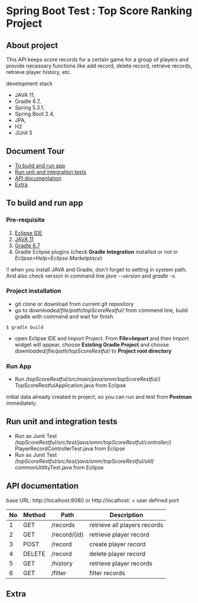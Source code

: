 # Spring Boot Test : Top Score Ranking Project

## About project
This API keeps score records for a certain game for a group of players and provide necessary functions like add record, delete record, retrieve records, retrieve player history, etc.

development stack
- JAVA 11, 
- Gradle 6.7, 
- Spring 5.3.1, 
- Spring Boot 2.4, 
- JPA, 
- H2
- JUnit 5

## Document Tour
- [To build and run app](https://github.com/sisminnmaw/SpringBootTest/edit/main/README.md#to-build-and-run-app)
- [Run unit and integration tests](https://github.com/sisminnmaw/SpringBootTest/edit/main/README.md#run-unit-and-integration-tests)
- [API documentation](https://github.com/sisminnmaw/SpringBootTest/edit/main/README.md#api-documentation)
- [Extra](https://github.com/sisminnmaw/SpringBootTest/edit/main/README.md#extra)

## To build and run app

### Pre-requisite
1. [Eclipse IDE](https://www.eclipse.org/downloads/)
2. [JAVA 11](https://www.oracle.com/java/technologies/javase-jdk11-downloads.html)
3. [Gradle 6.7](https://gradle.org/install/)
4. Gradle Eclipse plugins (check **Gradle Integration** installed or not in *Eclipse>Help>Eclipse Marketplace*)

!! when you install JAVA and Gradle, don't forget to setting in system path. And also check version in command line *java --version* and *gradle -v*.

### Project installation
- git clone or download from current git repository
- go to *downloaded/file/path/topScoreRestful/* from commend line, build gradle with commend and wait for finish
```
$ gradle build
```
- open Eclipse IDE and Import Project. From **File>Import** and then Import widget will appear, choose **Existing Gradle Project** and choose *downloaded/file/path/topScoreRestful/* to **Project root directory**

### Run App
- Run *(topScoreRestful/src/main/java/smm/topScoreRestful/)* TopScoreRestfulApplication.java from Eclipse

initial data already created in project, so you can run and test from **Postman** immediately.

## Run unit and integration tests
- Run as Junit Test *(topScoreRestful/src/test/java/smm/topScoreRestful/controller/)* PlayerRecordControllerTest.java from Eclipse
- Run as Junit Test *(topScoreRestful/src/test/java/smm/topScoreRestful/util)* commonUtilityTest.java from Eclipse

## API documentation

base URL: http://localhost:8080 or http://localhost: + user defined port

No | Method | Path | Description
------------ | ------------ | ------------- | -------------
1 | GET | /records | retrieve all players records
2 | GET | /record/{id} | retrieve player record
3 | POST | /record | create player record
4 | DELETE | /record | delete player record
5 | GET | /history | retrieve player records
6 | GET | /filter | filter records


## Extra
